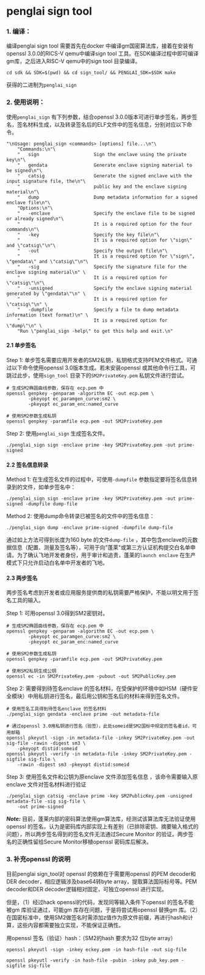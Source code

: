 # penglai sign tool

### 1. 编译：

编译penglai sign tool 需要首先在docker 中编译gm国密算法库，接着在安装有openssl 3.0.0的RICS-V qemu中编译sign tool 工具。在SDK编译过程中即可编译gm库，之后进入RISC-V qemu中的sign tool 目录编译。

```
cd sdk && SDK=$(pwd) && cd sign_tool/ && PENGLAI_SDK=$SDK make
```

获得的二进制为`penglai_sign`



### 2. 使用说明：

使用`penglai_sign` 有下列参数，结合openssl 3.0.0版本可进行单步签名，两步签名，签名材料生成，以及转录签名后的ELF文件中的签名信息，分别对应以下命令。

```
"\nUsage: penglai_sign <commands> [options] file...\n"\
    "Commands:\n"\
    "   sign                    Sign the enclave using the private key\n"\
    "   gendata                 Generate enclave signing material to be signed\n"\
    "   catsig                  Generate the signed enclave with the input signature file, the\n"\
    "                           public key and the enclave signing material\n"\
    "   dump                    Dump metadata information for a signed enclave file\n"\
    "Options:\n"\
    "   -enclave                Specify the enclave file to be signed or already signed\n"\
    "                           It is a required option for the four commands\n"\
    "   -key                    Specify the key file\n"\
    "                           It is a required option for \"sign\" and \"catsig\"\n"\
    "   -out                    Specify the output file\n"\
    "                           It is a required option for \"sign\", \"gendata\" and \"catsig\"\n"\
    "   -sig                    Specify the signature file for the enclave signing material\n" \
    "                           It is a required option for \"catsig\"\n"\
    "   -unsigned               Specify the enclave signing material generated by \"gendata\"\n" \
    "                           It is a required option for \"catsig\"\n" \
    "   -dumpfile               Specify a file to dump metadata information (text format)\n" \
    "                           It is a required option for \"dump\"\n" \
    "Run \"penglai_sign -help\" to get this help and exit.\n"
```

#### 2.1 单步签名

Step 1: 单步签名需要应用开发者的SM2私钥，私钥格式支持PEM文件格式。可通过以下命令使用openssl 3.0版本生成。若未安装openssl 或其他命令行工具，可跳过此步，使用`sign_tool` 目录下的`SM2PrivateKey.pem` 私钥文件进行尝试。

```
# 生成SM2椭圆曲线参数，保存在 ecp.pem 中
openssl genpkey -genparam -algorithm EC -out ecp.pem \
        -pkeyopt ec_paramgen_curve:sm2 \
        -pkeyopt ec_param_enc:named_curve

# 使用SM2参数生成私钥
openssl genpkey -paramfile ecp.pem -out SM2PrivateKey.pem
```

Step 2: 使用`penglai_sign` 生成签名文件。

```
./penglai_sign sign -enclave prime -key SM2PrivateKey.pem -out prime-signed
```

#### 2.2 签名信息转录

Method 1: 在生成签名文件的过程中，可使用`-dumpfile` 参数指定要将签名信息转录到的文件，如单步签名中：

```
./penglai_sign sign -enclave prime -key SM2PrivateKey.pem -out prime-signed -dumpfile dump-file
```

Method 2: 使用dump命令转录已被签名的文件中的签名信息：

```
./penglai_sign dump -enclave prime-signed -dumpfile dump-file
```

通过如上方法可得到长度为160 byte 的文件`dump-file` ，其中包含enclave的元数据信息（配置、测量及签名等），可用于向"蓬莱"或第三方认证机构提交白名单申请。为了确认飞地开发者身份，用于审计和追责，蓬莱的`launch enclave` 在生产模式下只允许启动白名单中开发者的飞地。

#### 2.3 两步签名

两步签名考虑到开发者或应用服务提供商的私钥需要严格保护，不能以明文用于签名工具的输入。

Step 1: 可用openssl 3.0得到SM2密钥对。

```
# 生成SM2椭圆曲线参数，保存在 ecp.pem 中
openssl genpkey -genparam -algorithm EC -out ecp.pem \
        -pkeyopt ec_paramgen_curve:sm2 \
        -pkeyopt ec_param_enc:named_curve

# 使用SM2参数生成私钥
openssl genpkey -paramfile ecp.pem -out SM2PrivateKey.pem

# 使用SM2私钥生成公钥
openssl ec -in SM2PrivateKey.pem -pubout -out SM2PublicKey.pem
```
Step 2: 需要得到待签名enclave 的签名材料，在受保护的环境中如HSM（硬件安全模块）中用私钥进行签名，最后用公钥和签名后的材料来得到签名文件。
```
# 使用签名工具得到待签名enclave 的签名材料
./penglai_sign gendata -enclave prime -out metadata-file

# 通过openssl 3.0用私钥进行签名（验签），此处someid是SM2国标中规定的签名者id，可用邮箱
openssl pkeyutl -sign -in metadata-file -inkey SM2PrivateKey.pem -out sig-file -rawin -digest sm3 \
    -pkeyopt distid:someid
openssl pkeyutl -verify -in metadata-file -inkey SM2PrivateKey.pem -sigfile sig-file \
    -rawin -digest sm3 -pkeyopt distid:someid
```

Step 3: 使用签名文件和公钥为原enclave 文件添加签名信息 ，该命令需要输入原enclave 文件对签名材料进行验证

```
./penglai_sign catsig -enclave prime -key SM2PublicKey.pem -unsigned metadata-file -sig sig-file \
    -out prime-signed
```

***Note:*** 目前，蓬莱内部的密码算法使用gm算法库，经测试该算法库无法验证使用openssl 的签名，认为是密码库内部实现上有差别（已排除密钥、摘要输入格式的问题），所以两步签名得到的签名文件无法通过Secure Monitor 的验证。两步签名的正确性留给Secure Monitor移植openssl 密码库后解决。



### 3. 补充openssl 的说明

目前penglai sign_tool对 openssl 的依赖在于需要用openssl 的PEM decoder和DER decoder，相应逻辑涉及base64转byte array，提取算法国际标号等。PEM decoder和DER decoder逻辑相对固定，可独立openssl 进行实现。

但是，（1）经过hack openssl的代码，发现同等输入条件下openssl 的签名不能被gm 库验证通过，可能gm 库存在问题，于是将尝试用openssl 替换gm 库。（2）在国密标准中，使用SM2做签名时需添加z值作为原文件前缀，再进行hash和计算，这些内容都需要独立实现，不能保证正确性。

用openssl 签名（验证）hash：（SM2的hash 要求为32 位byte array）

```
openssl pkeyutl -sign -inkey eckey.pem -in hash-file -out sig-file

openssl pkeyutl -verify -in hash-file -pubin -inkey pub_key.pem -sigfile sig-file
```

